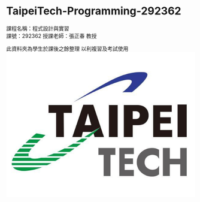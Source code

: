 # TaipeiTech-Programming-292362
課程名稱：程式設計與實習  
課號：292362
授課老師：張正春 教授

此資料夾為學生於課後之餘整理
以利複習及考試使用
<img src="https://github.com/channel104257/TaipeiTech-Programming-292362/blob/main/icon.jpg"/>
